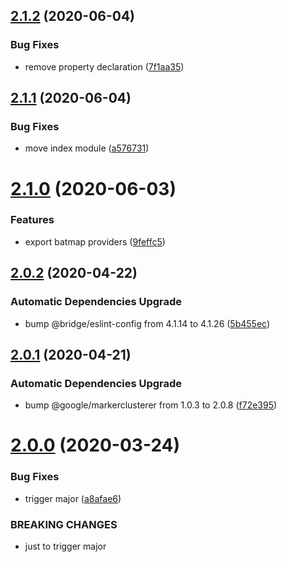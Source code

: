 ## [2.1.2](https://github.com/Leadformance/batMap/compare/v2.1.1...v2.1.2) (2020-06-04)


### Bug Fixes

* remove property declaration ([7f1aa35](https://github.com/Leadformance/batMap/commit/7f1aa359c1e60222d49b66eb47a2c623679def27))

## [2.1.1](https://github.com/Leadformance/batMap/compare/v2.1.0...v2.1.1) (2020-06-04)


### Bug Fixes

* move index module ([a576731](https://github.com/Leadformance/batMap/commit/a57673100017aca2ce96e755f3827a951be20e73))

# [2.1.0](https://github.com/Leadformance/batMap/compare/v2.0.2...v2.1.0) (2020-06-03)


### Features

* export batmap providers ([9feffc5](https://github.com/Leadformance/batMap/commit/9feffc59a9c6dfac4253bdac4f3ca409085e1e3e))

## [2.0.2](https://github.com/Leadformance/batMap/compare/v2.0.1...v2.0.2) (2020-04-22)

### Automatic Dependencies Upgrade

-   bump @bridge/eslint-config from 4.1.14 to 4.1.26 ([5b455ec](https://github.com/Leadformance/batMap/commit/5b455ec831bfffd4ba30255333ca37866ffc81d5))

## [2.0.1](https://github.com/Leadformance/batMap/compare/v2.0.0...v2.0.1) (2020-04-21)

### Automatic Dependencies Upgrade

-   bump @google/markerclusterer from 1.0.3 to 2.0.8 ([f72e395](https://github.com/Leadformance/batMap/commit/f72e395b5283d9e375de3f473a8be67f24f0688e))

# [2.0.0](https://github.com/Leadformance/batMap/compare/v1.7.3...v2.0.0) (2020-03-24)

### Bug Fixes

-   trigger major ([a8afae6](https://github.com/Leadformance/batMap/commit/a8afae685f51a01a6070590829af1de0686f71df))

### BREAKING CHANGES

-   just to trigger major
